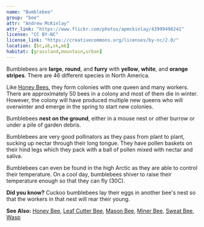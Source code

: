 ```yaml
---
name: "Bumblebee"
group: "bee"
attr: "Andrew McKinlay"
attr_link: "https://www.flickr.com/photos/apmckinlay/43999498241"
license: "CC BY-NC"
license_link: "https://creativecommons.org/licenses/by-nc/2.0/"
location: [bc,ab,sk,mb]
habitat: [grassland,mountain,urban]
---
```

Bumblebees are **large**, **round**, and **furry** with **yellow**, **white**, and **orange stripes**. There are 46 different species in North America.

Like [Honey Bees](/insects/honeybee), they form colonies with one queen and many workers. There are approximately 50 bees in a colony and most of them die in winter. However, the colony will have produced multiple new queens who will overwinter and emerge in the spring to start new colonies.

Bumblebees **nest on the ground**, either in a mouse nest or other burrow or under a pile of garden debris.

Bumblebees are very good pollinators as they pass from plant to plant, sucking up nectar through their long tongue. They have pollen baskets on their hind legs which they pack with a ball of pollen mixed with nectar and saliva.

Bumblebees can even be found in the high Arctic as they are able to control their temperature. On a cool day, bumblebees shiver to raise their temperature enough so that they can fly (30C).

**Did you know?** Cuckoo bumblebees lay their eggs in another bee's nest so that the workers in that nest will rear their young.

<!-- generated, do not edit -->
**See Also:**
[Honey Bee](/insects/honeybee),
[Leaf Cutter Bee](/insects/leafcbee),
[Mason Bee](/insects/masonbee),
[Miner Bee](/insects/minerbee),
[Sweat Bee](/insects/sweatbee),
[Wasp](/insects/wasp)
